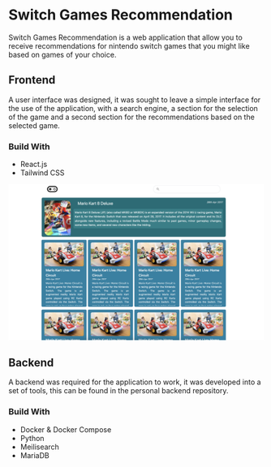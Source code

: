 # Switch Games Recommendation

Switch Games Recommendation is a web application that allow you to receive recommendations for nintendo switch games that you might like based on games of your choice.

## Frontend

A user interface was designed, it was sought to leave a simple interface for the use of the application, with a search engine, a section for the selection of the game and a second section for the recommendations based on the selected game.

### Build With
- React.js
- Tailwind CSS

<img src="./md_images/user-interface.png" />

## Backend

A backend was required for the application to work, it was developed into a set of tools, this can be found in the personal backend repository.

### Build With
- Docker & Docker Compose
- Python
- Meilisearch
- MariaDB
